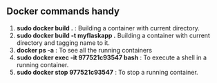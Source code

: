 ## Docker commands handy

1. **sudo docker build .** : Building a container with current directory.
2. **sudo docker build -t myflaskapp .** Building a container with current directory and tagging name to it.
3. **docker ps -a** : To see all the running containers
4. **sudo docker exec -it 977521c93547 bash** : To execute a shell in a running container.
5. **sudo docker stop 977521c93547** : To stop a running container.
